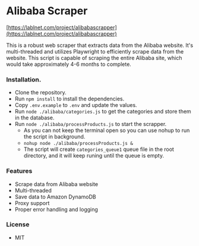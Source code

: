 # Alibaba Scraper
[https://lablnet.com/project/alibabascrapper](https://lablnet.com/project/alibabascrapper)

This is a robust web scraper that extracts data from the Alibaba website. It's multi-threaded and utilizes Playwright to efficiently scrape data from the website. This script is capable of scraping the entire Alibaba site, which would take approximately 4-6 months to complete.

### Installation.
- Clone the repository.
- Run `npm install` to install the dependencies.
- Copy `.env.example` to `.env` and update the values.
- Run `node ./alibaba/categories.js` to get the categories and store them in the database.
- Run `node ./alibaba/processProducts.js` to start the scrapper.
    - As you can not keep the terminal open so you can use nohup to run the script in background.
    - `nohup node ./alibaba/processProducts.js &`
    - The script will create `categories_queue1` queue file in the root directory, and it will keep runing until the queue is empty.

### Features

* Scrape data from Alibaba website
* Multi-threaded
* Save data to Amazon DynamoDB
* Proxy support
* Proper error handling and logging

### License

* MIT

